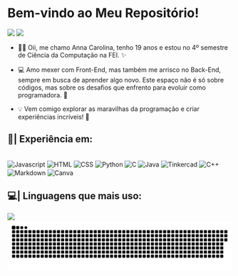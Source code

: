 # Bem-vindo ao Meu Repositório! 

<div>
<a href="https://instagram.com/_z0mer_" target="_blank"><img src="https://img.shields.io/badge/Instagram-E4405F.svg?style=for-the-badge&logo=Instagram&logoColor=white"></a>
<a href = "mailto:annacarolrpz@gmail.com"><img src="https://img.shields.io/badge/Gmail-EA4335.svg?style=for-the-badge&logo=Gmail&logoColor=white" target="_blank"></a>
</div>

- 👋🏻 Oii, me chamo Anna Carolina, tenho 19 anos e estou no 4º semestre de Ciência da Computação na FEI. ✨
  
- 💻 Amo mexer com Front-End, mas também me arrisco no Back-End, sempre em busca de aprender algo novo. Este espaço não é só sobre códigos, mas sobre os desafios que enfrento para evoluir como programadora. 👾
  
- 💡 Vem comigo explorar as maravilhas da programação e criar experiências incríveis! 🚀

## 👾| Experiência em:
<div style="display: inline_block"><br>
  <img align="center" alt="Javascript" src="https://img.shields.io/badge/JavaScript-F7DF1E.svg?style=for-the-badge&logo=JavaScript&logoColor=black">
  <img align="center" alt="HTML" src="https://img.shields.io/badge/HTML5-E34F26.svg?style=for-the-badge&logo=HTML5&logoColor=white">
  <img align="center" alt="CSS" src="https://img.shields.io/badge/CSS3-1572B6.svg?style=for-the-badge&logo=CSS3&logoColor=white">
  <img align="center" alt="Python" src="https://img.shields.io/badge/Python-3776AB.svg?style=for-the-badge&logo=Python&logoColor=white">
  <img align="center" alt="C" src="https://img.shields.io/badge/C-A8B9CC.svg?style=for-the-badge&logo=C&logoColor=black">
  <img align="center" alt="Java" src="https://img.shields.io/badge/Java-ED8B00?style=for-the-badge&logo=openjdk&logoColor=white">
  <img align="center" alt="Tinkercad" src="https://img.shields.io/badge/Tinkercad-1477D1.svg?style=for-the-badge&logo=Tinkercad&logoColor=white">
  <img align="center" alt="C++" src="https://img.shields.io/badge/C++-00599C.svg?style=for-the-badge&logo=C++&logoColor=white">  
  <img align="center" alt="Markdown" src="https://img.shields.io/badge/Markdown-000000.svg?style=for-the-badge&logo=Markdown&logoColor=white">
  <img align="center" alt="Canva" src="https://img.shields.io/badge/Canva-00C4CC.svg?style=for-the-badge&logo=Canva&logoColor=white" \>
</div>

## 💻| Linguagens que mais uso:
<div>
<a href="https://github.com/seu-usuário-aqui">
<img loading="lazy" height="180em" src="https://github-readme-stats.vercel.app/api/top-langs/?username=Anz0mer&layout=compact&langs_count=7&theme=dracula"/>
</div>

<picture>
  <source media="(prefers-color-scheme: dark)" srcset="https://raw.githubusercontent.com/Anz0mer/Anz0mer/output/github-contribution-grid-snake-dark.svg">
  <source media="(prefers-color-scheme: light)" srcset="https://raw.githubusercontent.com/Anz0mer/Anz0mer/output/github-contribution-grid-snake.svg">
  <img alt="github contribution grid snake animation" src="https://raw.githubusercontent.com/Anz0mer/Anz0mer/output/github-contribution-grid-snake.svg">
</picture>
